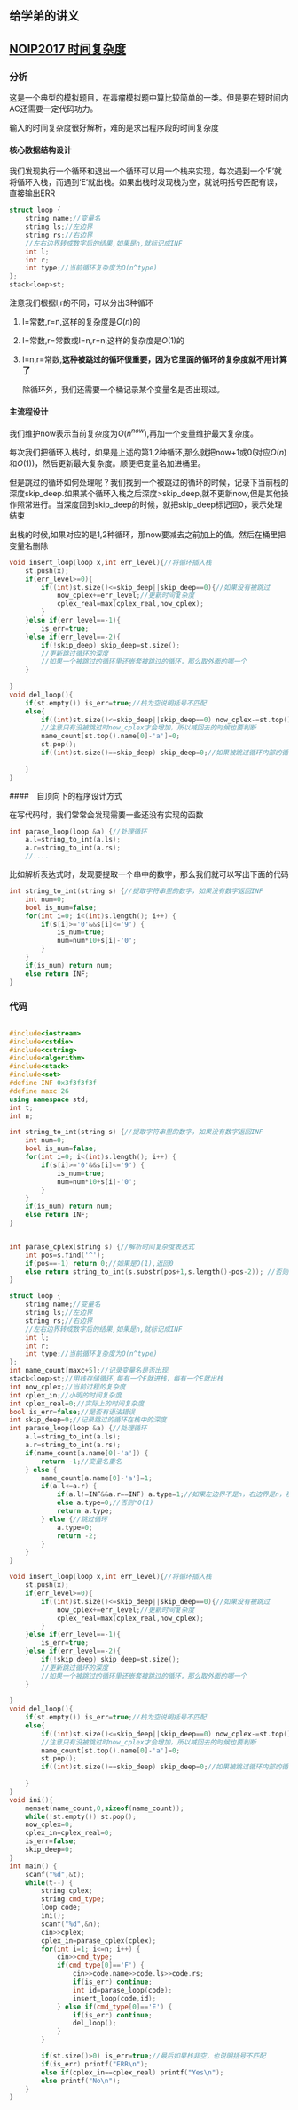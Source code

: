 ## 给学弟的讲义

## [NOIP2017 时间复杂度](http://119.29.55.79/problem/3172)

### 分析

这是一个典型的模拟题目，在毒瘤模拟题中算比较简单的一类。但是要在短时间内AC还需要一定代码功力。

输入的时间复杂度很好解析，难的是求出程序段的时间复杂度

#### 核心数据结构设计

我们发现执行一个循环和退出一个循环可以用一个栈来实现，每次遇到一个‘F’就将循环入栈，而遇到‘E’就出栈。如果出栈时发现栈为空，就说明括号匹配有误，直接输出ERR

```cpp
struct loop {
	string name;//变量名
	string ls;//左边界 
	string rs;//右边界 
	//左右边界转成数字后的结果,如果是n,就标记成INF 
	int l;
	int r;
	int type;//当前循环复杂度为O(n^type) 
};
stack<loop>st;
```

注意我们根据l,r的不同，可以分出3种循环

1. l=常数,r=n,这样的复杂度是$O(n)$的

2. l=常数,r=常数或l=n,r=n,这样的复杂度是$O(1)$的

3. l=n,r=常数,**这种被跳过的循环很重要，因为它里面的循环的复杂度就不用计算了**

   

   除循环外，我们还需要一个桶记录某个变量名是否出现过。

#### 主流程设计

我们维护now表示当前复杂度为$O(n^{now})$,再加一个变量维护最大复杂度。

每次我们把循环入栈时，如果是上述的第1,2种循环,那么就把now+1或0(对应$O(n)$和$O(1)$)，然后更新最大复杂度。顺便把变量名加进桶里。

但是跳过的循环如何处理呢？我们找到一个被跳过的循环的时候，记录下当前栈的深度skip_deep.如果某个循环入栈之后深度>skip_deep,就不更新now,但是其他操作照常进行。当深度回到skip_deep的时候，就把skip_deep标记回0，表示处理结束

出栈的时候,如果对应的是1,2种循环，那now要减去之前加上的值。然后在桶里把变量名删除

```cpp
void insert_loop(loop x,int err_level){//将循环插入栈 
	st.push(x);
	if(err_level>=0){
		if((int)st.size()<=skip_deep||skip_deep==0){//如果没有被跳过 
			now_cplex+=err_level;//更新时间复杂度 
			cplex_real=max(cplex_real,now_cplex);
		} 
	}else if(err_level==-1){
		is_err=true;
	}else if(err_level==-2){
		if(!skip_deep) skip_deep=st.size();
		//更新跳过循环的深度 
		//如果一个被跳过的循环里还嵌套被跳过的循环，那么取外面的哪一个 
	} 
	
}
void del_loop(){
	if(st.empty()) is_err=true;//栈为空说明括号不匹配 
	else{
		if((int)st.size()<=skip_deep||skip_deep==0) now_cplex-=st.top().type;
		//注意只有没被跳过时now_cplex才会增加，所以减回去的时候也要判断 
		name_count[st.top().name[0]-'a']=0;
		st.pop();
		if((int)st.size()==skip_deep) skip_deep=0;//如果被跳过循环内部的循环已经执行完毕了，就取消 
		
	}
}
```

####　自顶向下的程序设计方式

在写代码时，我们常常会发现需要一些还没有实现的函数

```cpp
int parase_loop(loop &a) {//处理循环 
	a.l=string_to_int(a.ls);
	a.r=string_to_int(a.rs);
    //....
```

比如解析表达式时，发现要提取一个串中的数字，那么我们就可以写出下面的代码

```cpp
int string_to_int(string s) {//提取字符串里的数字，如果没有数字返回INF 
	int num=0;
	bool is_num=false;
	for(int i=0; i<(int)s.length(); i++) {
		if(s[i]>='0'&&s[i]<='9') {
			is_num=true;
			num=num*10+s[i]-'0';
		}
	}
	if(is_num) return num;
	else return INF;
}
```



### 代码



```cpp

#include<iostream>
#include<cstdio>
#include<cstring>
#include<algorithm>
#include<stack>
#include<set>
#define INF 0x3f3f3f3f
#define maxc 26
using namespace std;
int t;
int n;

int string_to_int(string s) {//提取字符串里的数字，如果没有数字返回INF 
	int num=0;
	bool is_num=false;
	for(int i=0; i<(int)s.length(); i++) {
		if(s[i]>='0'&&s[i]<='9') {
			is_num=true;
			num=num*10+s[i]-'0';
		}
	}
	if(is_num) return num;
	else return INF;
}


int parase_cplex(string s) {//解析时间复杂度表达式 
	int pos=s.find('^');
	if(pos==-1) return 0;//如果是O(1),返回0 
	else return string_to_int(s.substr(pos+1,s.length()-pos-2)); //否则返回指数 
}

struct loop {
	string name;//变量名
	string ls;//左边界 
	string rs;//右边界 
	//左右边界转成数字后的结果,如果是n,就标记成INF 
	int l;
	int r;
	int type;//当前循环复杂度为O(n^type) 
};
int name_count[maxc+5];//记录变量名是否出现 
stack<loop>st;//用栈存储循环,每有一个F就进栈，每有一个E就出栈 
int now_cplex;//当前过程的复杂度 
int cplex_in;//小明的时间复杂度 
int cplex_real=0;//实际上的时间复杂度 
bool is_err=false;//是否有语法错误 
int skip_deep=0;//记录跳过的循环在栈中的深度 
int parase_loop(loop &a) {//处理循环 
	a.l=string_to_int(a.ls);
	a.r=string_to_int(a.rs);
	if(name_count[a.name[0]-'a']) {
		return -1;//变量名重名 
	} else {
		name_count[a.name[0]-'a']=1;
		if(a.l<=a.r) {
			if(a.l!=INF&&a.r==INF) a.type=1;//如果左边界不是n，右边界是n，那么复杂度就要*O(n) 
			else a.type=0;//否则*O(1) 
			return a.type;
		} else {//跳过循环 
			a.type=0;
			return -2;
		}
	}
}

void insert_loop(loop x,int err_level){//将循环插入栈 
	st.push(x);
	if(err_level>=0){
		if((int)st.size()<=skip_deep||skip_deep==0){//如果没有被跳过 
			now_cplex+=err_level;//更新时间复杂度 
			cplex_real=max(cplex_real,now_cplex);
		} 
	}else if(err_level==-1){
		is_err=true;
	}else if(err_level==-2){
		if(!skip_deep) skip_deep=st.size();
		//更新跳过循环的深度 
		//如果一个被跳过的循环里还嵌套被跳过的循环，那么取外面的哪一个 
	} 
	
}
void del_loop(){
	if(st.empty()) is_err=true;//栈为空说明括号不匹配 
	else{
		if((int)st.size()<=skip_deep||skip_deep==0) now_cplex-=st.top().type;
		//注意只有没被跳过时now_cplex才会增加，所以减回去的时候也要判断 
		name_count[st.top().name[0]-'a']=0;
		st.pop();
		if((int)st.size()==skip_deep) skip_deep=0;//如果被跳过循环内部的循环已经执行完毕了，就取消 
		
	}
}
void ini(){
	memset(name_count,0,sizeof(name_count));
	while(!st.empty()) st.pop();
	now_cplex=0;
	cplex_in=cplex_real=0;
	is_err=false;
	skip_deep=0;
}
int main() {
	scanf("%d",&t);
	while(t--) {
		string cplex;
		string cmd_type;
		loop code;
		ini();
		scanf("%d",&n);
		cin>>cplex;
		cplex_in=parase_cplex(cplex);
		for(int i=1; i<=n; i++) {
			cin>>cmd_type;
			if(cmd_type[0]=='F') {
				cin>>code.name>>code.ls>>code.rs;
				if(is_err) continue;
				int id=parase_loop(code);
				insert_loop(code,id);
			} else if(cmd_type[0]=='E') {
				if(is_err) continue;
				del_loop();
			}
		}

		if(st.size()>0) is_err=true;//最后如果栈非空，也说明括号不匹配 
		if(is_err) printf("ERR\n");
		else if(cplex_in==cplex_real) printf("Yes\n");
		else printf("No\n");
	}
}
```

